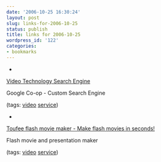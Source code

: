 ```yaml
---
date: '2006-10-25 16:30:24'
layout: post
slug: links-for-2006-10-25
status: publish
title: links for 2006-10-25
wordpress_id: '122'
categories:
- bookmarks
---
```



	
  * 
		

[Video Technology Search Engine](http://www.google.com/coop/cse?cx=010638580643288787684%3Anezgnd5jmym)


		

Google Co-op - Custom Search Engine


		

(tags: [video](http://del.icio.us/eob/video) [service](http://del.icio.us/eob/service))


	

	
  * 
		

[Toufee flash movie maker - Make flash movies in seconds!](http://toufee.com/)


		

Flash movie and presentation maker


		

(tags: [video](http://del.icio.us/eob/video) [service](http://del.icio.us/eob/service))


	



